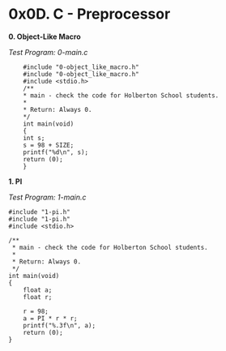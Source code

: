 # 0x0D. C - Preprocessor #

**0. Object-Like Macro**

*Test Program: 0-main.c*

        #include "0-object_like_macro.h"
		#include "0-object_like_macro.h"
		#include <stdio.h>
		/**
		* main - check the code for Holberton School students.
		*
		* Return: Always 0.
		*/
		int main(void)
		{
		int s;
		s = 98 + SIZE;
		printf("%d\n", s);
		return (0);
		}

**1. PI**

*Test Program: 1-main.c*

    #include "1-pi.h"
    #include "1-pi.h"
    #include <stdio.h>

    /**
     * main - check the code for Holberton School students.
     *
     * Return: Always 0.
     */
    int main(void)
    {
        float a;
        float r;

        r = 98;
        a = PI * r * r;
        printf("%.3f\n", a);
        return (0);
    }
